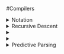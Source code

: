 #Compilers

<details><summary>Notation</summary>
We'll start off with this example:

	E -> T | T + E
	T -> int | int * T | (E)

`grammar` the whole thing

`E, T` nonterminals

`int, *, (, )` terminals

`E -> T` the first production of E

`T -> int * T` the second production of T

`|` used to separate the productions of the nonterminals

`->` E can be converted to T

`->*` X can be converted to Y in ? steps

$\alpha$


</details>

<details><summary>Recursive Descent</summary>
Easiest type of parsing.  Takes almost any context free grammar (left recursive and something else don't work without some kind of modification).

Example Grammar

	E -> T | T + E
	T -> int | int * T | (E)
	
Example Functions

	bool Term(Token tok) { return *next++ == tok; }
	
	bool E() { 
		Token *save = next;
		
	
	bool E_1() { return T(); }
	bool E_2() { return T() && term('+') && E(); }
	
	bool T_1() { return term(INT); }
	bool T_2() { return term(INT) && term('*') && T(); }
	bool T_3() { return term('(') && E() && term(')'); }
	
	
	 

</details>

<details><summary></summary>

</details>

<details><summary></summary>

</details>

<details><summary>Predictive Parsing</summary>
predictive parsing means you left factor the grammar so that you never have to backtrack.  predictive parsing is a bad name because a prediction is a guess, but this thing is completely deterministic just like a normal recursive descent parser.  In fact, it's just as dumb, too.  It doesn't perform better because of a better algorithm, it performs better because it only takes ll(k) grammars.  Starts at the left, looks at the next k tokens.  In practice, it's always ll(1).  

ll(k) uses first(k) sets and follow(k) sets, but since we only ever care about ll(1) grammars, it's just first and follow sets.  

left factoring

Backtracking means you have to go back after you have matched tokens.  Calling E, which then calls T, which then looks for an int, and the int not matching, that is not backtracking, because you haven't matched anything yet.  It's only backtracking if you've matched an int, then move on to something else, then realize that you need to undo that match.  Maybe an example would work best.  Think of something that almost gets there, but then needs to go back after all its work.

What are first and follow set for?
T[A, t] = ?
This means if we are currently looking at nonterminal A, and t is the next input token, what will we transition to?  The reason we want to know this is so we can build an LL(1) parsing table.  Need to look at recursive descent parsing table in order to understand how parsing tables work.
</details>